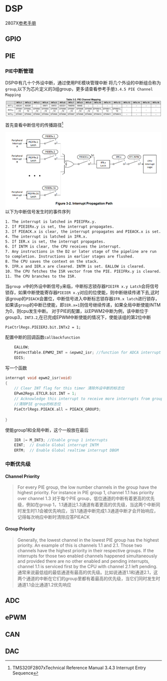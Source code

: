 # DSP    
2807X[参考手册](/tms28075ReferenceManual.pdf)
## GPIO

## PIE
### PIE中断管理
DSP中有几十个外设中断，通过使用PIE模块管理中断
将几个外设的中断组合称为`group`,以下为芯片定义的3组group，更多请查看参考手册`3.4.5 PIE Channel Mapping`
![PIE Channel Mapping](/dspTutorialPic/PIE_ChannelMapping.png "PIE Channel Mapping")

首先查看中断信号的传播路径[^1^]
[^1^]:TMS320F2807xTechnical Reference Manual 3.4.3 Interrupt Entry Sequence

![Interrupt Propagation Path](/dspTutorialPic/PIE_InterruptPropagationPath.png "Interrupt Propagation Path")
以下为中断信号发生时的事件序列
```
1. The interrupt is latched in PIEIFRx.y.
2. If PIEIERx.y is set, the interrupt propagates.
3. If PIEACK.x is clear, the interrupt propagates and PIEACK.x is set.
4. The interrupt is latched in IFR.x.
5. If IER.x is set, the interrupt propagates.
6. If INTM is clear, the CPU receives the interrupt.
7. Any instructions in the D2 or later stage of the pipeline are run to completion. Instructions in earlier stages are flushed.
8. The CPU saves the context on the stack.
9. IFR.x and IER.x are cleared. INTM is set. EALLOW is cleared.
10. The CPU fetches the ISR vector from the PIE. PIEIFRx.y is cleared.
11. The CPU branches to the ISR.
```
当`group x`中的外设中断信号`y`来临，中断标志锁存器`PIEIFR x.y Latch`会将信号锁存，如果中断使能寄存器`PIEIER x.y`对应的位使能，则中断继续传递下去,这时该group的`PIEACK`会置位，中断信号进入中断标志锁存器`IFR.x latch`进行锁存，如果该`group`的中断已使能，即`IER.x=1`则信号继续传递，如果全局中断使能INTM为0，则cpu发生中断。
对于PIE的配置，以EPWM2中断为例，该中断位于group3，`INT3.2`,在已完成EPWM中断使能的情况下，使能该组的第2位中断
```  
PieCtrlRegs.PIEIER3.bit.INTx2 = 1;
```

配置中断的回调函数`callbackfunction`
```c
    EALLOW;
    PieVectTable.EPWM2_INT = &epwm2_isr; //function for ADCA interrupt 1
    EDIS;
```
写一个函数
```c
interrupt void epwm2_isr(void)
{
    // Clear INT flag for this timer 清除外设中断的标志位
    EPwm2Regs.ETCLR.bit.INT = 1;
    // Acknowledge this interrupt to receive more interrupts from group 3
    //清除PIE group的标志位
    PieCtrlRegs.PIEACK.all = PIEACK_GROUP3; 

}
```

使能group1和全局中断，这个一般放在最后
``` c
    IER |= M_INT3; //Enable group 1 interrupts
    EINT;  // Enable Global interrupt INTM
    ERTM;  // Enable Global realtime interrupt DBGM

```
### 中断优先级
#### Channel Priority
> For every PIE group, the low number channels in the group have the highest priority. For instance in PIE group 1, channel 1.1 has priority over channel 1.3
> 对于每个PIE group，低位通道的中断有着更高的优先级，例如在group 1，1.1通道比1.3通道有着更高的优先级，当这两个中断同时发生时1.1会被优先响应，当1.1通道中断完成1.3通道中断才会开始响应，记得每次响应中断时清除应答PIEACK  
#### Group Priority
> Generally, the lowest channel in the lowest PIE group has the highest priority. An example of this is channels 1.1 
and 2.1. Those two channels have the highest priority in their respective groups. If the interrupts for those two 
enabled channels happened simultaneously and provided there are no other enabled and pending interrupts, 
channel 1.1 is serviced first by the CPU with channel 2.1 left pending.
> 通常来说最低组的最低通道有最高的优先级。比如说通道1.1和通道2.1，这两个通道的中断在它们的group里都有着最高的优先级，当它们同时发生时通道1.1会比通道1.2优先响应
## ADC

## ePWM

## CAN

## DAC




